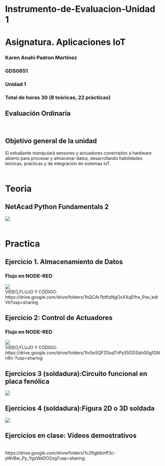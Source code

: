 # Instrumento-de-Evaluacion-Unidad 1
# Asignatura. Aplicaciones IoT
### Karen Anahi Padron Martinez
 ### GDS0651
### Unidad 1
### Total de horas 30 (8 teóricas, 22 prácticas)
## Evaluación Ordinaria 
<br>

## Objetivo general de la unidad
El estudiante manipulará sensores y actuadores conectados a hardware abierto para procesar y almacenar datos, desarrollando habilidades teóricas, prácticas y de integración de sistemas IoT.
<br>
<br>

# Teoria 
## NetAcad Python Fundamentals 2
<img src= "https://github.com/user-attachments/assets/d6258093-83f9-4285-8ebb-691186417d02" wigth=100/>

<br>
<br>

# Practica
## Ejercicio 1. Almacenamiento de Datos
### Flujo en NODE-RED
<img src= "https://github.com/user-attachments/assets/ab87fed1-b32c-4ba1-8a0d-f7cbf6681b1d" wigth=100/>
<br>
VIDEO,FLUJO Y CÓDIGO: 
https://drive.google.com/drive/folders/1hQCAr7btfIzNgOxXXqEfhx_Pav_kdtVk?usp=sharing
<br>

## Ejercicio 2: Control de Actuadores
### Flujo en NODE-RED
<img src= "https://github.com/user-attachments/assets/ab87fed1-b32c-4ba1-8a0d-f7cbf6681b1d" wigth=100/>
<br>
 VIDEO,FLUJO Y CÓDIGO: 
 https://drive.google.com/drive/folders/1tv5e5QFZ0sqThPy55ODSdn00g1GNn9c-?usp=sharing 
<br>

## Ejercicios 3 (soldadura):Circuito funcional en placa fenólica
<img src="https://github.com/user-attachments/assets/95e69944-baa7-43e4-80a0-57a7628b8a77" wigth=100/>
<br>

## Ejercicios 4 (soldadura):Figura 2D o 3D soldada
<img src="https://github.com/user-attachments/assets/48bf8fcc-888c-4de1-8d25-85e581300ba7" wigth=100/>
<br>

## Ejercicios en clase: Videos demostrativos
<br>
https://drive.google.com/drive/folders/1cZ6gblbnff3c-pWrBw_Py_YgzWeDO2og?usp=sharing
<br>

